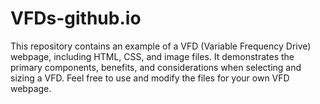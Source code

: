 # VFDs-github.io
This repository contains an example of a VFD (Variable Frequency Drive) webpage, including HTML, CSS, and image files. It demonstrates the primary components, benefits, and considerations when selecting and sizing a VFD. Feel free to use and modify the files for your own VFD webpage.
